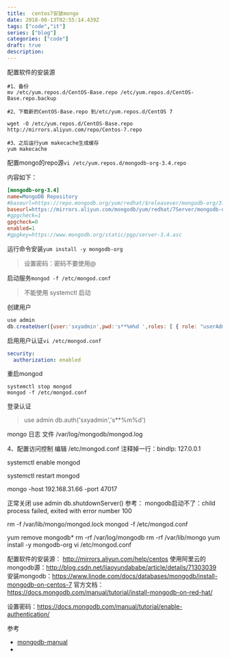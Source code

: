 ```yaml
---
title:  centos7安装mongo
date: 2018-08-13T02:55:14.439Z
tags: ["code","it"]
series: ["blog"]
categories: ["code"]
draft: true
description:
---
```


配置软件的安装源


```shell
#1、备份
mv /etc/yum.repos.d/CentOS-Base.repo /etc/yum.repos.d/CentOS-Base.repo.backup

#2、下载新的CentOS-Base.repo 到/etc/yum.repos.d/CentOS 7

wget -O /etc/yum.repos.d/CentOS-Base.repo http://mirrors.aliyun.com/repo/Centos-7.repo

#3、之后运行yum makecache生成缓存
yum makecache
```

配置mongo的repo源`vi /etc/yum.repos.d/mongodb-org-3.4.repo`

内容如下：
```ini
[mongodb-org-3.4]
name=MongoDB Repository
#baseurl=https://repo.mongodb.org/yum/redhat/$releasever/mongodb-org/3.4/x86_64/
baseurl=https://mirrors.aliyun.com/mongodb/yum/redhat/7Server/mongodb-org/3.4/x86_64/
#gpgcheck=1
gpgcheck=0
enabled=1
#gpgkey=https://www.mongodb.org/static/pgp/server-3.4.asc
```

运行命令安装`yum install -y mongodb-org`

>设置密码：密码不要使用@

启动服务`mongod -f /etc/mongod.conf`
>不能使用 systemctl 启动


创建用户
```javascript
use admin
db.createUser({user:'sxyadmin',pwd:'s**%m%d ',roles: [ { role: "userAdminAnyDatabase", db: "admin" }]})
```

启用用户认证`vi /etc/mongod.conf`
```yaml
security:
  authorization: enabled
```


重启mongod
```shell
systemctl stop mongod
mongod -f /etc/mongod.conf
```

登录认证
> use admin
> db.auth('sxyadmin','s**%m%d')



mongo 日志 文件
/var/log/mongodb/mongod.log

4、配置访问控制
编辑  /etc/mongod.conf
注释掉一行：bindIp: 127.0.0.1


systemctl enable mongod

systemctl restart mongod


mongo -host 192.168.31.66 -port 47017

正常关闭
use admin
db.shutdownServer()
参考：
mongodb启动不了：child process failed, exited with error number 100


rm -f /var/lib/mongo/mongod.lock
mongod -f /etc/mongod.conf

yum remove mongodb*
rm -rf /var/log/mongodb
rm -rf /var/lib/mongo
yum install -y mongodb-org
 vi /etc/mongod.conf


配置软件的安装源： http://mirrors.aliyun.com/help/centos
使用阿里云的mongodb源：http://blog.csdn.net/liaoyundababe/article/details/71303039
安装mongodb：https://www.linode.com/docs/databases/mongodb/install-mongodb-on-centos-7
官方文档：https://docs.mongodb.com/manual/tutorial/install-mongodb-on-red-hat/

设置密码：https://docs.mongodb.com/manual/tutorial/enable-authentication/

参考

- [mongodb-manual](https://docs.mongodb.com/manual/tutorial/install-mongodb-on-red-hat/)
- 